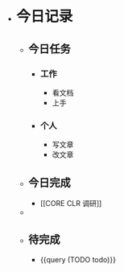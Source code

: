 - # 今日记录
	- ## 今日任务
		- ### 工作
			- 看文档
			- 上手
		- ### 个人
			- 写文章
			- 改文章
	- ##  今日完成
		- [[CORE CLR 调研]]
	-
	- ## 待完成
		- {{query (TODO todo)}}